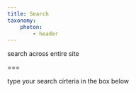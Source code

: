```yaml
---
title: Search
taxonomy:
    photon: 
        - header
---
```


search across entire site

===

type your search cirteria in the box below
